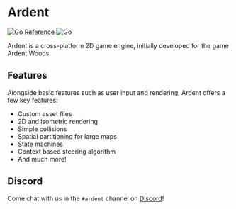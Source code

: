 # Ardent
[![Go Reference](https://pkg.go.dev/badge/github.com/split-cube-studios/ardent.svg)](https://pkg.go.dev/github.com/split-cube-studios/ardent) ![Go](https://github.com/split-cube-studios/ardent/workflows/Go/badge.svg)

Ardent is a cross-platform 2D game engine, initially developed for the game Ardent Woods.

## Features

Alongside basic features such as user input and rendering, Ardent offers a few key features:
- Custom asset files
- 2D and isometric rendering
- Simple collisions
- Spatial partitioning for large maps
- State machines
- Context based steering algorithm
- And much more!

## Discord

Come chat with us in the `#ardent` channel on [Discord](https://discord.gg/dUqS7RfSqv)!
